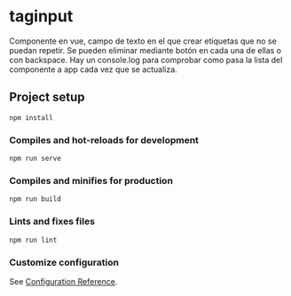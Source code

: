 # taginput
Componente en vue, campo de texto en el que crear etiquetas que no se puedan repetir. Se pueden eliminar mediante botón en cada una de ellas o con backspace.
Hay un console.log para comprobar como pasa la lista del componente a app cada vez que se actualiza.
## Project setup
```
npm install
```

### Compiles and hot-reloads for development
```
npm run serve
```

### Compiles and minifies for production
```
npm run build
```

### Lints and fixes files
```
npm run lint
```

### Customize configuration
See [Configuration Reference](https://cli.vuejs.org/config/).
